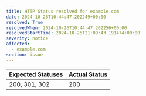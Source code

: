 ```yaml
---
title: HTTP Status resolved for example.com
date: 2024-10-26T10:44:47.202249+00:00
resolved: True
resolvedWhen: 2024-10-26T10:44:47.202256+00:00
resolvedStartTime: 2024-10-25T21:09:43.191474+00:00
severity: notice
affected:
  - example.com
section: issue
---
```


| Expected Statuses | Actual Status  |
|-------------------|----------------|
| 200, 301, 302 | 200 |
